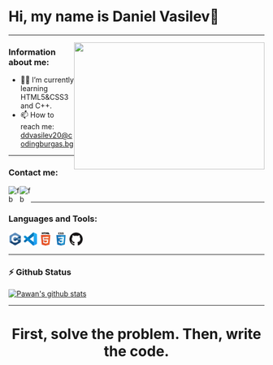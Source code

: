 # Hi, my name is Daniel Vasilev👋
<hr>
<img align="right" height="250" width="375" alt="" src="https://www.phdmedia.com/bulgaria/wp-content/uploads/sites/51/2017/08/GIF-8.gif" />
<h3> Information about me: </h3>

- 👨‍🎓 I’m currently learning HTML5&CSS3 and C++.
- 📫 How to reach me: ddvasilev20@codingburgas.bg  

<hr>

### Contact me:

<a href ="https://www.facebook.com/profile.php?id=100023721713424" ><img align="left" alt="fb" width="22px" src="https://upload.wikimedia.org/wikipedia/commons/thumb/c/c3/Facebook_icon_%28black%29.svg/2048px-Facebook_icon_%28black%29.svg.png" /><a/>
  <a href ="https://www.instagram.com/danielvasilev57/?hl=bg" ><img align="left" alt="fb" width="22px" src="https://cdn.jsdelivr.net/npm/simple-icons@v3/icons/instagram.svg" /><a/> 
<br>
<hr>

### Languages and Tools:
  
<code><img alt="CPP" width="26px" src="https://raw.githubusercontent.com/github/explore/80688e429a7d4ef2fca1e82350fe8e3517d3494d/topics/cpp/cpp.png" ></code>
<code><img alt="Visual Studio Code" width="26px" src="https://raw.githubusercontent.com/github/explore/80688e429a7d4ef2fca1e82350fe8e3517d3494d/topics/visual-studio-code/visual-studio-code.png"></code>
<code><img alt="HTML5" width="26px" src="https://raw.githubusercontent.com/github/explore/80688e429a7d4ef2fca1e82350fe8e3517d3494d/topics/html/html.png" ></code>
<code><img alt="CSS3" width="26px" src="https://raw.githubusercontent.com/github/explore/80688e429a7d4ef2fca1e82350fe8e3517d3494d/topics/css/css.png" ></code>
<code><img  alt="GitHub" width="26px" src="https://raw.githubusercontent.com/github/explore/78df643247d429f6cc873026c0622819ad797942/topics/github/github.png" ></code>


<hr>
  <h3>⚡ Github Status</h3>
 <a href="https://github.com/iampawan">
 <img align="center" src="https://github/api?username=ddvasilev20&show_icons=true&theme=light&line_height=27" alt="Pawan's github stats"/>
</a>
     <hr>
  <h1 align = "center"> First, solve the problem. Then, write the code. </h1>
  



</div>
